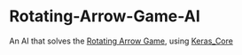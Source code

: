 # Rotating-Arrow-Game-AI
An AI that solves the 
<a href="https://github.com/EricL521/Rotating-Arrow-Game/" target="_blank">Rotating Arrow Game</a>, using 
<a href="https://keras.io/keras_core/" target="_blank">Keras_Core</a>
